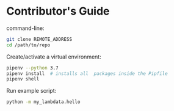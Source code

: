 # Contributor's Guide

command-line:

```sh
git clone REMOTE_ADDRESS
cd /path/to/repo
```

Create/activate a virtual environment:

```sh
pipenv --python 3.7
pipenv install  # installs all  packages inside the Pipfile
pipenv shell
```

Run example script:

```sh
python -m my_lambdata.hello
```
